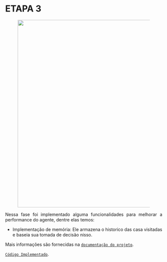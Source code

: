 # **ETAPA 3**

<figure>
<center>
<img src='https://drive.google.com/uc?export=view&id=1ybYqtU11zi7dvnTamWZaMzvdA9hh9MWa' width="600"  />
</center>
</figure>

<p ALIGN=justify >Nessa fase foi implementado alguma funcionalidades para melhorar a performance do agente, dentre elas temos:</p>

- Implementação de memória: Ele armazena o historico das casa visitadas e baseia sua tomada de decisão nisso.

Mais informações são fornecidas na [`documentação do projeto`](https://github.com/cotabr/Mundo-de-Wumpus/blob/main/Etapa%203/main.py).

[`Código Implementado`](https://github.com/cotabr/Mundo-de-Wumpus/blob/main/Etapa%203/main.py).

